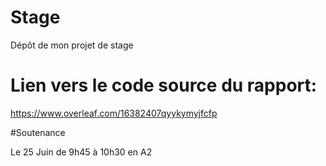 # Stage

Dépôt de mon projet de stage

# Lien vers le code source du rapport: 

https://www.overleaf.com/16382407qyykymyjfcfp

#Soutenance

Le 25 Juin de 9h45 à 10h30 en A2
